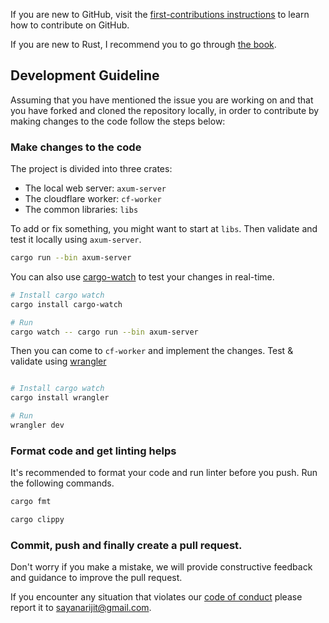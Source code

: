 If you are new to GitHub, visit the
[first-contributions instructions](https://github.com/firstcontributions/first-contributions/blob/master/README.md)
to learn how to contribute on GitHub.

If you are new to Rust, I recommend you to go through
[the book](https://doc.rust-lang.org/book).

Development Guideline
---------------------

Assuming that you have mentioned the issue you are working on and that you have
forked and cloned the repository locally, in order to contribute by making
changes to the code follow the steps below:

### Make changes to the code

The project is divided into three crates:

- The local web server: `axum-server`
- The cloudflare worker: `cf-worker`
- The common libraries: `libs`

To add or fix something, you might want to start at `libs`. Then validate and
test it locally using `axum-server`.

```bash
cargo run --bin axum-server
```

You can also use [cargo-watch](https://github.com/passcod/cargo-watch) to test
your changes in real-time.

```bash
# Install cargo watch
cargo install cargo-watch

# Run
cargo watch -- cargo run --bin axum-server
```

Then you can come to `cf-worker` and implement the changes. Test & validate
using [wrangler](https://github.com/cloudflare/wrangler)

```bash

# Install cargo watch
cargo install wrangler

# Run
wrangler dev
```

### Format code and get linting helps

It's recommended to format your code and run linter before you push. Run the
following commands.

```bash
cargo fmt

cargo clippy
```

### Commit, push and finally create a pull request.

Don't worry if you make a mistake, we will provide constructive feedback and
guidance to improve the pull request.

If you encounter any situation that violates our
[code of conduct](https://github.com/sayanarijit/qrcode.show/blob/main/CODE_OF_CONDUCT.md)
please report it to sayanarijit@gmail.com.
